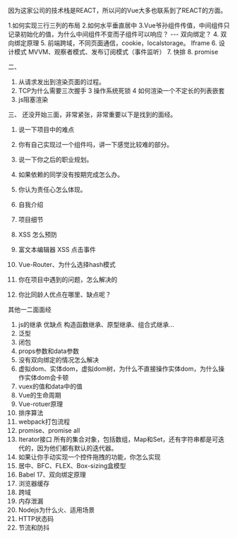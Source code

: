 因为这家公司的技术栈是REACT，所以问的Vue大多也联系到了REACT的方面。

1.如何实现三行三列的布局
2.如何水平垂直居中
3.Vue爷孙组件传值，中间组件只记录初始化的值，为什么中间组件不变而子组件可以响应？ --- 双向绑定？
4. 双向绑定原理
5. 前端跨域，不同页面通信，cookie，localstorage。 Iframe
6. 设计模式 MVVM、观察者模式、发布订阅模式（事件监听）
7. 快排
8. promise

二、

1. 从请求发出到渲染页面的过程。
2. TCP为什么需要三次握手
3 操作系统死锁
4 如何渲染一个不定长的列表嵌套
5. js阻塞渲染

三、
还没开始三面，非常紧张，非常重要以下是找到的面经。
1. 说一下项目中的难点
2. 你有自己实现过一个组件吗，讲一下感觉比较难的部分。
3. 说一下你之后的职业规划。
4. 如果依赖的同学没有按期完成怎么办。
5. 你认为责任心怎么体现。


1. 自我介绍

2. 项目细节

3. XSS 怎么预防
4. 富文本编辑器 XSS 点击事件
5. Vue-Router、为什么选择hash模式
6. 你在项目中遇到的问题，怎么解决的
7. 你比同龄人优点在哪里、缺点呢？

其他一二面面经
1. js的继承 优缺点
  构造函数继承、原型继承、组合式继承...
2. 泛型
3. 闭包
4. props参数和data参数
5. 没有双向绑定的情况怎么解决
6. 虚拟dom、实体dom，虚拟dom树，为什么不直接操作实体dom，为什么操作实体dom会卡顿
7. vuex的值和data中的值
8. Vue的生命周期
9. Vue-rotuer原理
10. 排序算法
11. webpack打包流程
12. promise、promise all 
13. Iterator接口
  所有的集合对象，包括数组，Map和Set，还有字符串都是可迭代的，因为他们都有默认的迭代器。
14. 如果让你手动实现一个控件拖拽的功能，你怎么实现
15. 居中、BFC、FLEX、Box-sizing盒模型
16. Babel
17、双向绑定原理
18. 浏览器缓存
19. 跨域
20. 内存泄漏
21. Nodejs为什么火、适用场景
22. HTTP状态码
23. 节流和防抖

